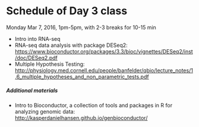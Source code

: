 # Schedule of Day 3 class

Monday Mar 7, 2016, 1pm-5pm, with 2-3 breaks for 10-15 min

- Intro into RNA-seq
- RNA-seq data analysis with package DESeq2: https://www.bioconductor.org/packages/3.3/bioc/vignettes/DESeq2/inst/doc/DESeq2.pdf
- Multiple Hypothesis Testing: http://physiology.med.cornell.edu/people/banfelder/qbio/lecture_notes/1.6_multiple_hypotheses_and_non_parametric_tests.pdf


##### Additional materials

- Intro to Bioconductor, a collection of tools and packages in R for analyzing genomic data: http://kasperdanielhansen.github.io/genbioconductor/
